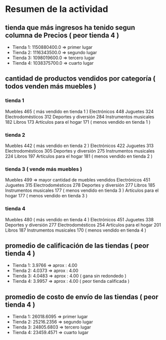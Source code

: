 # Resumen de la actividad

## tienda que más ingresos ha tenido segun columna de Precios ( peor tienda 4 )
- Tienda 1: 1150880400.0  => primer lugar
- Tienda 2: 1116343500.0  => segundo lugar
- Tienda 3: 1098019600.0  => tercero lugar
- Tienda 4: 1038375700.0  => cuarto lugar

## cantidad de productos vendidos por categoría ( todos venden más muebles )
### tienda 1
Muebles                    465 ( más vendido en tienda 1 )
Electrónicos               448
Juguetes                   324
Electrodomésticos          312
Deportes y diversión       284
Instrumentos musicales     182
Libros                     173
Artículos para el hogar    171 ( menos vendido en tienda 1 )

### tienda 2
Muebles                    442 ( más vendido en tienda 2 )
Electrónicos               422
Juguetes                   313
Electrodomésticos          305
Deportes y diversión       275
Instrumentos musicales     224
Libros                     197
Artículos para el hogar    181 ( menos vendido en tienda 2 )

### tienda 3 ( vende más muebles )
Muebles                    499 => mayor cantidad de muebles vendidos
Electrónicos               451
Juguetes                   315
Electrodomésticos          278
Deportes y diversión       277
Libros                     185
Instrumentos musicales     177 ( menos vendido en tienda 3 )
Artículos para el hogar    177 ( menos vendido en tienda 3 )

### tienda 4
Muebles                    480 ( más vendido en tienda 4 )
Electrónicos               451
Juguetes                   338
Deportes y diversión       277
Electrodomésticos          254
Artículos para el hogar    201
Libros                     187
Instrumentos musicales     170 ( menos vendido en tienda 4 )


## promedio de calificación de las tiendas ( peor tienda 4 )
- Tienda 1: 3.9766 => aprox : 4.00
- Tienda 2: 4.0373 => aprox : 4.00
- Tienda 3: 4.0483 => aprox : 4.00 ( gana sin redondedo )
- Tienda 4: 3.9957 => aprox : 4.00 ( peor tienda calificada )

## promedio de costo de envío de las tiendas ( peor tienda 4 )
- Tienda 1: 26018.6095  => primer lugar
- Tienda 2: 25216.2356  => segundo lugar
- Tienda 3: 24805.6803  => tercero lugar
- Tienda 4: 23459.4571  => cuarto lugar
